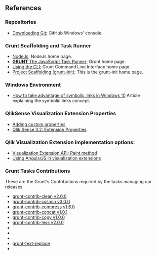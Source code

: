 ## References

### Repositories
* [Downloading Git](https://git-scm.com/download/win); GitHub Windows' console.

### Grunt Scaffolding and Task Runner

* [NodeJs](https://nodejs.org/en/); NodeJs home page.
* [**GRUNT** The JavaScript Task Runner](https://gruntjs.com/); Grunt home page.
* [Using the CLI](https://gruntjs.com/using-the-cli); Grunt Command Line Interface home page.
* [Project Scaffolding (grunt-init)](https://gruntjs.com/project-scaffolding); This is the grunt-init home page.

### Windows Environment

* [How to take advantage of symbolic links in Windows 10](https://www.techrepublic.com/article/how-to-take-advantage-of-symbolic-links-in-window-10/) Article explaining the symbolic links concept.

### QlikSense Visualization Extension Properties

* [Adding custom properties](https://help.qlik.com/en-US/sense-developer/June2020/Subsystems/Extensions/Content/Sense_Extensions/extensions-add-custom-properties.htm#:~:text=You%20can%20define%20custom%20properties,values%20in%20the%20layout%20parameter)
* [Qlik Sense 3.2: Extension Properties](https://community.qlik.com/t5/Qlik-Design-Blog/Qlik-Sense-3-2-Extension-Properties/ba-p/1469632)

### Qlik Visualization Extension implementation options:

* [Visualization Extension API: Paint method](https://help.qlik.com/en-US/sense-developer/September2020/Subsystems/APIs/Content/Sense_ClientAPIs/extensions-api-reference.htm)
* [Using AngularJS in visualization extensions](https://help.qlik.com/en-US/sense-developer/June2020/Subsystems/Extensions/Content/Sense_Extensions/extensions-angular-introduction.htm)

### Grunt Tasks Contributions

These are the Grunt's Contributions required by the tasks managing our releases

* [grunt-contrib-clean v2.0.0](https://www.npmjs.com/package/grunt-contrib-clean)
* [grunt-contrib-cssmin v3.0.0](https://www.npmjs.com/package/grunt-contrib-cssmin)
* [grunt-contrib-compress v1.6.0](https://www.npmjs.com/package/grunt-contrib-compress)
* [grunt-contrib-concat v1.0.1](https://www.npmjs.com/package/grunt-contrib-concat)
* [grunt-contrib-copy v1.0.0](https://www.npmjs.com/package/grunt-contrib-copy)
* [grunt-contrib-less v2.0.0](https://www.npmjs.com/package/grunt-contrib-less)
* []()
* []()
* []()
* [grunt-text-replace](https://www.npmjs.com/package/grunt-text-replace)
* 